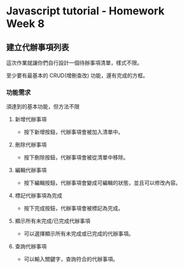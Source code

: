# Javascript tutorial - Homework Week 8

## 建立代辦事項列表

這次作業就讓你們自行設計一個待辦事項清單，樣式不限。

至少要有最基本的 CRUD(增刪查改) 功能，還有完成的方框。

### 功能需求

須達到的基本功能，但方法不限

1. 新增代辦事項

   - 按下新增按鈕，代辦事項會被加入清單中。

2. 刪除代辦事項

   - 按下刪除按鈕，代辦事項會被從清單中移除。

3. 編輯代辦事項

   - 按下編輯按鈕，代辦事項會變成可編輯的狀態，並且可以修改內容。

4. 標記代辦事項為完成

   - 按下完成按鈕，代辦事項會被標記為完成。

5. 顯示所有未完成/已完成代辦事項

   - 可以選擇顯示所有未完成或已完成的代辦事項。

6. 查詢代辦事項

   - 可以輸入關鍵字，查詢符合的代辦事項。
